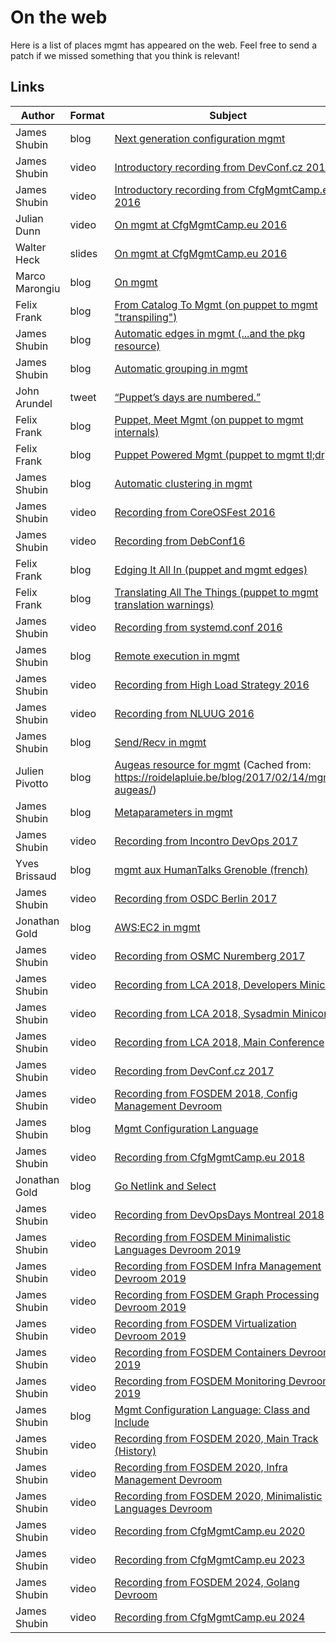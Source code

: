 # On the web

Here is a list of places mgmt has appeared on the web. Feel free to send a patch
if we missed something that you think is relevant!

## Links

| Author | Format | Subject |
|---|---|---|
| James Shubin | blog | [Next generation configuration mgmt](https://purpleidea.com/blog/2016/01/18/next-generation-configuration-mgmt/) |
| James Shubin | video | [Introductory recording from DevConf.cz 2016](https://www.youtube.com/watch?v=GVhpPF0j-iE&html5=1) |
| James Shubin | video | [Introductory recording from CfgMgmtCamp.eu 2016](https://www.youtube.com/watch?v=fNeooSiIRnA&html5=1) |
| Julian Dunn | video | [On mgmt at CfgMgmtCamp.eu 2016](https://www.youtube.com/watch?v=kfF9IATUask&t=1949&html5=1) |
| Walter Heck | slides | [On mgmt at CfgMgmtCamp.eu 2016](http://www.slideshare.net/olindata/configuration-management-time-for-a-4th-generation/3) |
| Marco Marongiu | blog | [On mgmt](http://syslog.me/2016/02/15/leap-or-die/) |
| Felix Frank | blog | [From Catalog To Mgmt (on puppet to mgmt "transpiling")](https://ffrank.github.io/features/2016/02/18/from-catalog-to-mgmt/) |
| James Shubin | blog | [Automatic edges in mgmt (...and the pkg resource)](https://purpleidea.com/blog/2016/03/14/automatic-edges-in-mgmt/) |
| James Shubin | blog | [Automatic grouping in mgmt](https://purpleidea.com/blog/2016/03/30/automatic-grouping-in-mgmt/) |
| John Arundel | tweet | [“Puppet’s days are numbered.”](https://twitter.com/bitfield/status/732157519142002688) |
| Felix Frank | blog | [Puppet, Meet Mgmt (on puppet to mgmt internals)](https://ffrank.github.io/features/2016/06/12/puppet,-meet-mgmt/) |
| Felix Frank | blog | [Puppet Powered Mgmt (puppet to mgmt tl;dr)](https://ffrank.github.io/features/2016/06/19/puppet-powered-mgmt/) |
| James Shubin | blog | [Automatic clustering in mgmt](https://purpleidea.com/blog/2016/06/20/automatic-clustering-in-mgmt/) |
| James Shubin | video | [Recording from CoreOSFest 2016](https://www.youtube.com/watch?v=KVmDCUA42wc&html5=1) |
| James Shubin | video | [Recording from DebConf16](http://meetings-archive.debian.net/pub/debian-meetings/2016/debconf16/Next_Generation_Config_Mgmt.webm) |
| Felix Frank | blog | [Edging It All In (puppet and mgmt edges)](https://ffrank.github.io/features/2016/07/12/edging-it-all-in/) |
| Felix Frank | blog | [Translating All The Things (puppet to mgmt translation warnings)](https://ffrank.github.io/features/2016/08/19/translating-all-the-things/) |
| James Shubin | video | [Recording from systemd.conf 2016](https://www.youtube.com/watch?v=_TowsFAWWRA) |
| James Shubin | blog | [Remote execution in mgmt](https://purpleidea.com/blog/2016/10/07/remote-execution-in-mgmt/) |
| James Shubin | video | [Recording from High Load Strategy 2016](https://www.youtube.com/watch?v=-4g14KUVPVk) |
| James Shubin | video | [Recording from NLUUG 2016](https://www.youtube.com/watch?v=0vO93ni1zos) |
| James Shubin | blog | [Send/Recv in mgmt](https://purpleidea.com/blog/2016/12/07/sendrecv-in-mgmt/) |
| Julien Pivotto | blog | [Augeas resource for mgmt](https://purpleidea.com/cached/mgmt-augeas.html) (Cached from: https://roidelapluie.be/blog/2017/02/14/mgmt-augeas/) |
| James Shubin | blog | [Metaparameters in mgmt](https://purpleidea.com/blog/2017/03/01/metaparameters-in-mgmt/) |
| James Shubin | video | [Recording from Incontro DevOps 2017](https://vimeo.com/212241877) |
| Yves Brissaud | blog | [mgmt aux HumanTalks Grenoble (french)](http://log.winsos.net/2017/04/12/mgmt-aux-human-talks-grenoble.html) |
| James Shubin | video | [Recording from OSDC Berlin 2017](https://www.youtube.com/watch?v=LkEtBVLfygE&html5=1) |
| Jonathan Gold | blog | [AWS:EC2 in mgmt](https://jonathangold.ca/blog/aws-ec2-in-mgmt/) |
| James Shubin | video | [Recording from OSMC Nuremberg 2017](https://www.youtube.com/watch?v=hSVadQLeplU&html5=1) |
| James Shubin | video | [Recording from LCA 2018, Developers Miniconf](https://www.youtube.com/watch?v=OvgGfW0ilbE) |
| James Shubin | video | [Recording from LCA 2018, Sysadmin Miniconf](https://www.youtube.com/watch?v=ELq1XOJMIPY) |
| James Shubin | video | [Recording from LCA 2018, Main Conference](https://www.youtube.com/watch?v=_9PG64AOQ3w) |
| James Shubin | video | [Recording from DevConf.cz 2017](https://www.youtube.com/watch?v=-FPEK08l1Zk) |
| James Shubin | video | [Recording from FOSDEM 2018, Config Management Devroom](https://video.fosdem.org/2018/UA2.114/mgmt.webm) |
| James Shubin | blog | [Mgmt Configuration Language](https://purpleidea.com/blog/2018/02/05/mgmt-configuration-language/) |
| James Shubin | video | [Recording from CfgMgmtCamp.eu 2018](https://www.youtube.com/watch?v=NxObmwZDyrI) |
| Jonathan Gold | blog | [Go Netlink and Select](https://jonathangold.ca/blog/go-netlink-and-select/) |
| James Shubin | video | [Recording from DevOpsDays Montreal 2018](https://www.youtube.com/watch?v=1i38c5cooHo) |
| James Shubin | video | [Recording from FOSDEM Minimalistic Languages Devroom 2019](https://video.fosdem.org/2019/K.4.201/mgmtconfig.webm) |
| James Shubin | video | [Recording from FOSDEM Infra Management Devroom 2019](https://video.fosdem.org/2019/UB2.252A/mgmt.webm) |
| James Shubin | video | [Recording from FOSDEM Graph Processing Devroom 2019](https://video.fosdem.org/2019/H.1308/graph_mgmt_config.webm) |
| James Shubin | video | [Recording from FOSDEM Virtualization Devroom 2019](https://video.fosdem.org/2019/H.2213/vai_real_time_virtualization_automation.webm) |
| James Shubin | video | [Recording from FOSDEM Containers Devroom 2019](https://video.fosdem.org/2019/UA2.114/containers_mgmt.webm) |
| James Shubin | video | [Recording from FOSDEM Monitoring Devroom 2019](https://video.fosdem.org/2019/UB2.252A/real_time_merging_of_config_management_and_monitoring.webm) |
| James Shubin | blog | [Mgmt Configuration Language: Class and Include](https://purpleidea.com/blog/2019/07/26/class-and-include-in-mgmt/) |
| James Shubin | video | [Recording from FOSDEM 2020, Main Track (History)](https://video.fosdem.org/2020/Janson/automation.webm) |
| James Shubin | video | [Recording from FOSDEM 2020, Infra Management Devroom](https://video.fosdem.org/2020/UA2.120/mgmt.webm) |
| James Shubin | video | [Recording from FOSDEM 2020, Minimalistic Languages Devroom](https://video.fosdem.org/2020/AW1.125/mgmtconfigmore.webm) |
| James Shubin | video | [Recording from CfgMgmtCamp.eu 2020](https://www.youtube.com/watch?v=Kd7FAORFtsc) |
| James Shubin | video | [Recording from CfgMgmtCamp.eu 2023](https://www.youtube.com/watch?v=FeRGRj8w0BU) |
| James Shubin | video | [Recording from FOSDEM 2024, Golang Devroom](https://video.fosdem.org/2024/ud2218a/fosdem-2024-2575-single-binary-full-stack-provisioning.mp4) |
| James Shubin | video | [Recording from CfgMgmtCamp.eu 2024](https://www.youtube.com/watch?v=vBt9lpGD4bc) |
